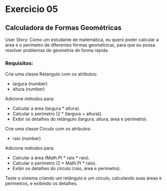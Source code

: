 # Exercicio 05
## Calculadora de Formas Geométricas
User Story:
Como um estudante de matemática, eu quero poder calcular a área e o perímetro de diferentes formas geométricas, para que eu possa resolver problemas de geometria de forma rápida.

### Requisitos:
Crie uma classe Retangulo com os atributos:
- largura (number)
- altura (number)

Adicione métodos para:
- Calcular a área (largura * altura).
- Calcular o perímetro (2 * (largura + altura)).
- Exibir os detalhes do retângulo (largura, altura, área e perímetro).

Crie uma classe Circulo com os atributos:
- raio (number)

Adicione métodos para:
- Calcular a área (Math.PI * raio * raio).
- Calcular o perímetro (2 * Math.PI * raio).
- Exibir os detalhes do círculo (raio, área e perímetro).

Teste o sistema criando um retângulo e um círculo, calculando suas áreas e perímetros, e exibindo os detalhes.
